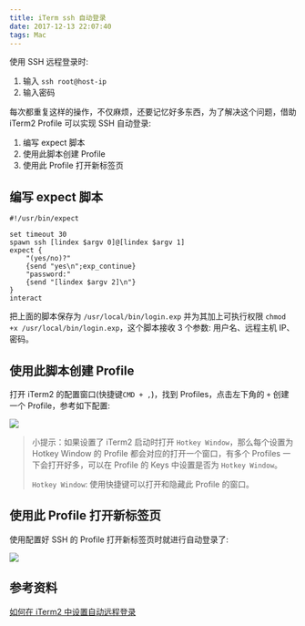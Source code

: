 ```yaml
---
title: iTerm ssh 自动登录
date: 2017-12-13 22:07:40
tags: Mac
---
```


使用 SSH 远程登录时:

1. 输入 `ssh root@host-ip`
2. 输入密码

每次都重复这样的操作，不仅麻烦，还要记忆好多东西，为了解决这个问题，借助 iTerm2 Profile 可以实现 SSH 自动登录:

1. 编写 expect 脚本
2. 使用此脚本创建 Profile
3. 使用此 Profile 打开新标签页

<!--more-->

## 编写 expect 脚本

```
#!/usr/bin/expect

set timeout 30
spawn ssh [lindex $argv 0]@[lindex $argv 1]
expect {
    "(yes/no)?"
    {send "yes\n";exp_continue}
    "password:"
    {send "[lindex $argv 2]\n"}
}
interact
```

把上面的脚本保存为 `/usr/local/bin/login.exp` 并为其加上可执行权限 `chmod +x /usr/local/bin/login.exp`，这个脚本接收 3 个参数: 用户名、远程主机 IP、密码。

## 使用此脚本创建 Profile

打开 iTerm2 的配置窗口(快捷键`CMD + ,`)，找到 Profiles，点击左下角的 `+` 创建一个 Profile，参考如下配置:

![](/img/mac/iterm-ssh-1.png)

> 小提示：如果设置了 iTerm2 启动时打开 `Hotkey Window`，那么每个设置为 Hotkey Window 的 Profile 都会对应的打开一个窗口，有多个 Profiles 一下会打开好多，可以在 Profile 的 Keys 中设置是否为 `Hotkey Window`。
>
> `Hotkey Window`: 使用快捷键可以打开和隐藏此 Profile 的窗口。

## 使用此 Profile 打开新标签页

使用配置好 SSH 的 Profile 打开新标签页时就进行自动登录了:

![](/img/mac/iterm-ssh-2.png)

## 参考资料

[如何在 iTerm2 中设置自动远程登录](http://m.blog.csdn.net/langsim/article/details/50445245)

